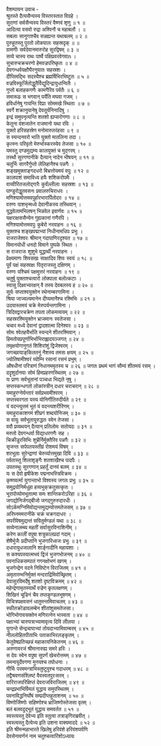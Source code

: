 वैशम्पायन उवाच -  
श्रुतस्ते दैत्यसैन्यस्य विस्तरस्तात विग्रहे ।  
सुराणां सर्वसैन्यस्य विस्तरं वैष्णवं शृणु ॥ १ ॥  
आदित्या वसवो रुद्रा अश्विनौ च महाबलौ । ॥  
सबलाः सानुगाश्चैव सन्नह्यन्त यथाबलम् ॥ २ ॥  
पुरुहूतस्तु पुरतो लोकपालः सहस्रदृक् ॥ ॥  
ग्रामणीः सर्वदेवानमारुरोह सुरद्विषम् ॥ ३ ॥  
सव्ये चास्य राथः पार्ष्वे पक्षिप्रवरवेगवाn ।  
सुचारुचक्रचरणो हेमवज्रपरिष्कृतः ॥ ४ ॥  
देवगन्धर्वयक्षौघैरनुयातः सहस्रशः ।  
दीप्तिमद्भिः सदस्यैश्च ब्रह्मर्षिभिरभिष्टुतः ॥ ५ ॥  
वज्रविस्फूर्जितोद्धूतैर्विद्युदिन्द्रायुधान्वितैः ।  
गुप्तो बलाहकगणैः कामगैरिव पर्वतैः ॥ ६ ॥  
समारूढः स भगवान् पर्येति मघवा गजम् ।  
हविर्धानेषु गायन्ति विप्राः सोममखे स्थिताः ॥ ७ ॥  
स्वर्गे शक्रानुयानेषु देवतूर्यनिनादिषु ।  
इन्द्रं समुपनृत्यन्ति शतशो ह्यप्सरोगणाः ॥ ८ ॥  
केतुना वंशजातेन राजमानो यथा रविः ।  
युक्तो हरिसहस्रेण मनोमारुतरंहसा ॥ ९ ॥  
स स्यन्दनवरो भाति युक्तो मातलिना तदा ।  
कृत्स्नः परिवृतो मेरुर्भास्करस्येव तेजसा ॥ १० ॥  
यमस्तु दण्डमुद्यम्य कालयुक्तं च मुद्गरम् ।  
तस्थौ सुरगणानीके दैत्यान् नादेन भीषयन् ॥ ११ ॥  
चतुर्भिः सागरैर्गुप्तो लेलिहानैश्च पन्नगैः ।  
शङ्खमुक्ताङ्‌गदधरो बिभ्रत्तोयमयं वपुः ॥ १२ ॥  
कालपाशं समाविध्य हयैः शशिकरोपमैः ।  
वाय्वीरितजलोद्गारैः कुर्वंल्लीलाः सहस्रशः ॥ १३ ॥  
पाण्डुरोद्धूतवसनः प्रवालरुचिराधरः ।  
मणिश्यामोत्तमवपुर्हारभारार्पितोदरः ॥ १४ ॥  
वरुणः पाशभृन्मध्ये देवानीकस्य तस्थिवान् ।  
युद्धवेलामभिलषन् भिन्नवेल इवार्णवः ॥ १५ ॥  
यक्षराक्षससैन्येन गुह्यकानां गणैरपि ।  
मणिश्यामोत्तमवपुः कुबेरो नरवाहनः ॥ १६ ॥  
युक्तश्च शङ्खपद्माभ्यां निधीनामधिपः प्रभुः ।  
राजराजेश्वरः श्रीमान् गदापाणिरदृश्यत ॥ १७ ॥  
विमानयोधी धनदो विमाने पुष्पके स्थितः ।  
स राजराजः शुशुभे युद्धार्थी नरवाहनः ।  
प्रेक्ष्यमाणः शिवसखः साक्षादिव शिवः स्वयं ॥ १८ ॥  
पूर्वं पक्षं सहस्राक्षः पितृराजस्तु दक्षिणम् ।  
वरुणः पश्चिमं पक्षमुत्तरं नरवाहनः ॥ १९ ॥  
चतुर्षु युक्ताश्चत्वारो लोक्पाला बलोत्कटाः ।  
स्वासु दिक्ष्वभ्यरक्षन् वै तस्य देवबलस्य ह ॥ २० ॥  
सूर्यः सप्ताश्वयुक्तेन रथेनाम्बरगामिना ।  
श्रिया जाज्वल्यमानेन दीप्यमानैश्च रश्मिभिः ॥ २१ ॥  
उदयास्तमयं चक्रे मेरुपर्यन्तगामिना ।  
त्रिदिवद्वारचक्रेण तपता लोकमव्ययम् ॥ २२ ॥  
सहस्ररश्मियुक्तेन भ्राजमानः स्वतेजसा ।  
चचार मध्ये देवानां द्वादशात्मा दिनेश्वरः ॥ २३ ॥  
सोमः श्वेतहयैर्भाति स्यन्दने शीतरश्मिवान् ।  
हिमतोयप्रपूर्णाभिर्भाभिराह्लादयञ्जगत् ॥ २४ ॥  
तमृक्षयोगानुगतं शिशिरांशुं द्विजेश्वरम् ।  
जगच्छायाङ्‌किततनुं नैशस्य तमसः क्षयम् ॥ २५ ॥  
ज्योतिषामीश्वरं व्योम्नि रसानां रसनं प्रभुम् ।  
औषधीनां परित्राणं निधानममृतस्य च ॥ २६ ॥
जगतः प्रथमं भागं सौम्यं शीतमयं रसम् ।  
ददॄशुर्दानवाः सोमं हिमप्रहरणस्थितम् ॥ २७ ॥  
यः प्राणः सर्वभूतानां पञ्चधा भिद्यते नृषु ।  
सप्तस्कन्धगतो लोकांस्त्रीन् दधार चराचरान् ॥ २८ ॥  
यमाहुरग्नेर्यन्तारं सर्वप्रभवमीश्वरम् ।  
सप्तस्वरगता यस्य योनिर्गीतिरुदीर्यते ॥ २९ ॥  
यं वदन्त्युत्तमं भूतं यं वदन्त्यशरीरिणम् ।  
यमाहुराकाशगमं शीघ्रगं शब्दयोनिजम् ॥ ३० ॥  
स वायुः सर्वभूतायुरुद्धतः स्वेन तेजसा ।  
ववौ प्रव्यथयन् दैत्यान् प्रतिलोमः सतोयदः ॥ ३१ ॥  
मरुतो देवगन्धर्वा विद्याधरगणैः सह ।  
चिक्रीडुरसिभिः शुभ्रैर्निर्मुक्तैरिव पन्नगैः ॥ ३२ ॥  
सृजन्तः सर्पपतयस्तीव्रं रोशमयं विषम् ।  
शरभूताः सुरेन्द्राणां चेरुर्व्यात्तमुखा दिवि ॥ ३३ ॥  
पर्वतास्तु शिलाशृङ्‌गैः शतशाखैश्च पादपैः ।  
उपतस्थुः सुरगणान् प्रहर्तुं दानवं बलम् ॥ ३४ ॥  
यः स देवो हृषीकेशः पद्मनाभस्त्रिविक्रमः ।  
कृष्णवर्त्मा युगान्ताभो विश्वस्य जगतः प्रभुः ॥ ३५ ॥  
समुद्रयोनिर्मधुहा हव्यभुक्‌क्रतुसत्कृतः ।  
भूरापोव्योमभूतात्मा समः शान्तिकरोऽरिहा ॥ ३६ ॥  
जगद्योनिर्जगद्‌बीजो जगद्गुरुरुदारधीः ।  
सोऽर्कमग्निमिवोद्यन्तमुद्यम्योत्तमतेजसम् ॥ ३७ ॥  
अरिघ्नममरानीके चक्रं चक्रगदाधरः ।  
सपरीवेषमुद्यन्तं सवितुर्मण्डलं यथा ॥ ३८ ॥  
सव्येनालम्ब्य महतीं सर्वासुरविनाशिनीम् ।  
करेण कालीं वपुषा शत्रुकालप्रदां गदाम् ।  
शेषैर्भुजैः प्रदीप्तानि भुजगारिध्वजः प्रभुः ॥ ३९ ॥  
दधारायुधजालानि शार्ङ्‌गादीनि महायशाः ।  
स कश्यपस्यात्मभवं द्विजं भुजगभोजनम् ॥ ४० ॥  
पवनाधिकसम्पातं गगनक्षोभणं खगम् ।  
भुजगेन्द्रेण वदने निविष्टेन विराजितम् ॥ ४१ ॥  
अमृतारम्भनिर्मुक्तं मन्दराद्रिमिवोच्छ्रितम् ।  
देवासुरविमर्देषु शतशो दृष्टविक्रमम् ॥ ४२ ॥  
महेन्द्रेणामृतस्यार्थे वज्रेण कृतलक्षणम् ।  
शिखिनं चूडिनं चैव तप्तकुण्डलभूषणम् ।  
विचित्रपक्षवसनं धातुमन्तमिवाचलम् ॥ ४३ ॥  
स्फीतक्रोडावलम्बेन शीतांशुसमतेजसा।  
भोगिभोगावसक्तेन मणिरत्नेन भास्वता ॥ ४४ ॥  
पक्षाभ्यां चारुपत्राभ्यामावृत्य दिवि लीलया ।  
युगान्ते सेन्द्रचापाभ्यां तोयदाभ्यामिवाम्बरम् ॥ ४५ ॥  
नीललोहितपीताभिः पताकाभिरलङ्कृतम् ।  
केतुवेषप्रतिच्छन्नं महाकायनिकेतनम् ॥ ४६ ॥  
अरुणावरजं श्रीमानारुह्य समरे हरिः ।  
स देवः स्वेन वपुषा सुपर्णं खेचरोत्तमम् ॥ ४७ ॥  
तमन्वयुर्देवगणा मुनयश्च तपोधनाः ।  
गीर्भिः परममन्त्राभिस्तुष्टुवुश्च गदाधरम् ॥ ४८ ॥  
तद्वैश्रवणसंश्लिष्टं वैवस्वतपुरःसरम् ।  
वारिराजपरिक्षिप्तं देवराजविराजितम् ॥ ४९ ॥  
चन्द्रप्रभाभिर्विमलं युद्धाय समुपस्थितम् ।  
पवनाविद्धनिर्घोषं सम्प्रदीप्तहुताशनम् ॥ ५० ॥  
विष्णोर्जिष्णोः सहिष्णोश्च भ्राजिष्णोस्तेजसा वृतम् ।  
बलं बलवदुद्भूतं युद्धाय समवर्तत ॥ ५१ ॥  
स्वस्त्यस्तु देवेभ्य इति स्तुत्वा तत्राङ्‌गिराब्रवीत् ।  
स्वस्त्यस्तु दैत्येभ्य इति उशना वाक्यमाददे ॥ ५२ ॥  
इति श्रीमन्महाभारते खिलेषु हरिवंशे हरिवंशपर्वणि  
देवसेनावर्णनं नाम चतुश्चत्वारिंशोऽध्यायः
